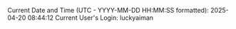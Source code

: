 Current Date and Time (UTC - YYYY-MM-DD HH:MM:SS formatted): 2025-04-20 08:44:12
Current User's Login: luckyaiman

